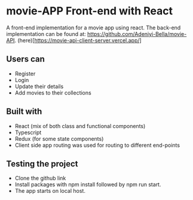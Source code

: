 # movie-APP Front-end with React
A front-end implementation for a movie app using react. The back-end implementation can be found at: https://github.com/Adeniyi-Bella/movie-API.
(here)[https://movie-api-client-server.vercel.app/]

## Users can
- Register
- Login
- Update their details
- Add movies to their collections

## Built with
- React (mix of both class and functional components)
- Typescript
- Redux (for some state components)
- Client side app routing was used for routing to different end-points


## Testing the project
- Clone the github link
- Install packages with npm install followed by npm run start.
- The app starts on local host.
